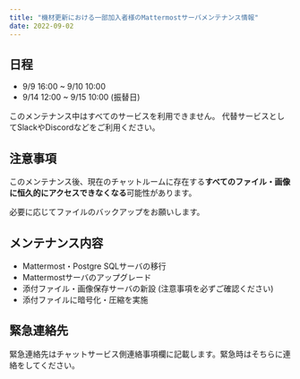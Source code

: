 ```yaml
---
title: "機材更新における一部加入者様のMattermostサーバメンテナンス情報"
date: 2022-09-02
---
```


## 日程

- 9/9 16:00 ~ 9/10 10:00
- 9/14 12:00 ~ 9/15 10:00 (振替日)

このメンテナンス中はすべてのサービスを利用できません。
代替サービスとしてSlackやDiscordなどをご利用ください。

## 注意事項

このメンテナンス後、現在のチャットルームに存在する**すべてのファイル・画像に恒久的にアクセスできなくなる**可能性があります。

必要に応じてファイルのバックアップをお願いします。

## メンテナンス内容

- Mattermost・Postgre SQLサーバの移行
- Mattermostサーバのアップグレード
- 添付ファイル・画像保存サーバの新設 (注意事項を必ずご確認ください)
- 添付ファイルに暗号化・圧縮を実施

## 緊急連絡先

緊急連絡先はチャットサービス側連絡事項欄に記載します。緊急時はそちらに連絡をしてください。
